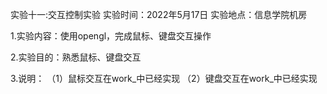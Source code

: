 实验十一:交互控制实验
实验时间：2022年5月17日
实验地点：信息学院机房

1.实验内容：使用opengl，完成鼠标、键盘交互操作

2.实验目的：熟悉鼠标、键盘交互

3.说明：
（1）鼠标交互在work_中已经实现
（2）键盘交互在work_中已经实现
